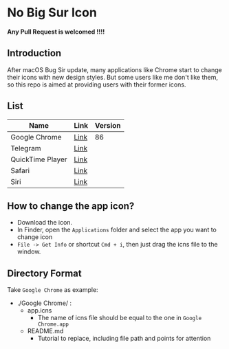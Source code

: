 # No Big Sur Icon

**Any Pull Request is welcomed !!!!**


## Introduction

After macOS Bug Sir update, many applications like Chrome start to change their icons with new design styles. But some users like me don't like them, so this repo is aimed at providing users with their former icons.


## List

| Name          | Link                                | Version |
| ------------- | ----------------------------------- | ------- |
| Google Chrome | [Link](Google%20Chrome/README.md)   | 86      |
| Telegram     | [Link](Telegram/README.md)          |       |
| QuickTime Player | [Link](QuickTime%20Player/README.md) |  |
| Safari | [Link](Safari/README.md) | |
| Siri | [Link](Siri/Siri.icns) | |

## How to change the app icon?

- Download the icon.
- In Finder, open the `Applications` folder and select the app you want to change icon
-  `File -> Get Info` or shortcut `Cmd + i`, then just drag the icns file to the window.



## Directory Format

Take `Google Chrome` as example:

- ./Google Chrome/ :
  - app.icns
    - The name of icns file should be equal to the one in `Google Chrome.app`
  - README.md
    - Tutorial to replace, including file path and points for attention
